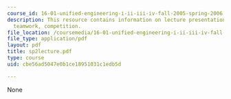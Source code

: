 ```yaml
---
course_id: 16-01-unified-engineering-i-ii-iii-iv-fall-2005-spring-2006
description: This resource contains information on lecture presentation on requirements,
  teamwork, competition.
file_location: /coursemedia/16-01-unified-engineering-i-ii-iii-iv-fall-2005-spring-2006/cbe56ad5047e0b1ce18951031c1edb5d_sp2lecture.pdf
file_type: application/pdf
layout: pdf
title: sp2lecture.pdf
type: course
uid: cbe56ad5047e0b1ce18951031c1edb5d

---
```

None